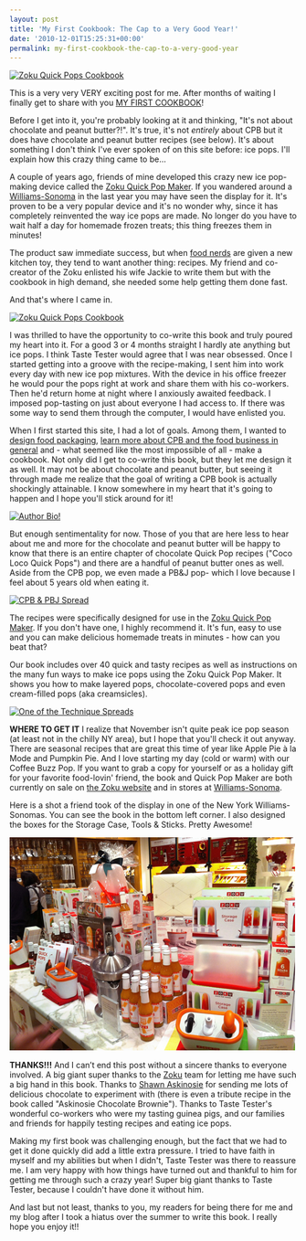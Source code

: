 ```yaml
---
layout: post
title: 'My First Cookbook: The Cap to a Very Good Year!'
date: '2010-12-01T15:25:31+00:00'
permalink: my-first-cookbook-the-cap-to-a-very-good-year
---
```

<a href="http://www.flickr.com/photos/kstar810/5224408520/" title="Zoku Quick Pops Cookbook by kstar810, on Flickr"><img src="http://farm6.static.flickr.com/5242/5224408520_ef3742a2e0.jpg" width="500" height="333" alt="Zoku Quick Pops Cookbook" /></a>

This is a very very VERY exciting post for me. After months of waiting I finally get to share with you <a href="http://www.zokuhome.com/products/zoku-quick-pops-recipe-book">MY FIRST COOKBOOK</a>!

Before I get into it, you're probably looking at it and thinking, "It's not about chocolate and peanut butter?!". It's true, it's not <em>entirely</em> about CPB but it does have chocolate and peanut butter recipes (see below). It's about something I don't think I've ever spoken of on this site before: ice pops. I'll explain how this crazy thing came to be...

A couple of years ago, friends of mine developed this crazy new ice pop-making device called the <a href="http://www.zokuhome.com/pages/products-quickpop-maker">Zoku Quick Pop Maker</a>. If you wandered around a <a href="http://www.williams-sonoma.com/">Williams-Sonoma</a> in the last year you may have seen the display for it. It's proven to be a very popular device and it's no wonder why, since it has completely reinvented the way ice pops are made. No longer do you have to wait half a day for homemade frozen treats; this thing freezes them in minutes!

The product saw immediate success, but when <a href="http://www.cpbgallery.com/2010/09/13/you-know-youre-a-food-nerd-when/">food nerds</a> are given a new kitchen toy, they tend to want another thing: recipes. My friend and co-creator of the Zoku enlisted his wife Jackie to write them but with the cookbook in high demand, she needed some help getting them done fast.

And that's where I came in.

<a href="http://www.flickr.com/photos/kstar810/5223810729/" title="Zoku Quick Pops Cookbook by kstar810, on Flickr"><img src="http://farm6.static.flickr.com/5006/5223810729_4e2d5a7ee5.jpg" width="500" height="333" alt="Zoku Quick Pops Cookbook" /></a>

I was thrilled to have the opportunity to co-write this book and truly poured my heart into it. For a good 3 or 4 months straight I hardly ate anything but ice pops. I think Taste Tester would agree that I was near obsessed. Once I started getting into a groove with the recipe-making, I sent him into work every day with new ice pop mixtures. With the device in his office freezer he would pour the pops right at work and share them with his co-workers. Then he'd return home at night where I anxiously awaited feedback. I imposed pop-tasting on just about everyone I had access to. If there was some way to send them through the computer, I would have enlisted you.

When I first started this site, I had a lot of goals. Among them, I wanted to <a href="http://www.kristinasacci.com/portfolio/print/askinosie-peppermint-bark-box/">design food packaging</a>, <a href="http://www.cpbgallery.com/2010/08/30/seeing-stars-and-cpb-at-the-fancy-food-show/">learn more about CPB and the food business in general</a> and - what seemed like the most impossible of all - make a cookbook. Not only did I get to co-write this book, but they let me design it as well. It may not be about chocolate and peanut butter, but seeing it through made me realize that the goal of writing a CPB book is actually shockingly attainable. I know somewhere in my heart that it's going to happen and I hope you'll stick around for it!

<a href="http://www.flickr.com/photos/kstar810/5223809647/" title="Author Bio! by kstar810, on Flickr"><img src="http://farm6.static.flickr.com/5245/5223809647_bef23c32b2.jpg" width="500" height="333" alt="Author Bio!" /></a>

But enough sentimentality for now. Those of you that are here less to hear about me and more for the chocolate and peanut butter will be happy to know that there is an entire chapter of chocolate Quick Pop recipes ("Coco Loco Quick Pops") and there are a handful of peanut butter ones as well. Aside from the CPB pop, we even made a PB&J pop- which I love because I feel about 5 years old when eating it. 

<a href="http://www.flickr.com/photos/kstar810/5223809973/" title="CPB &amp; PBJ Spread by kstar810, on Flickr"><img src="http://farm6.static.flickr.com/5006/5223809973_f39a5974f3.jpg" width="500" height="351" alt="CPB &amp; PBJ Spread" /></a>

The recipes were specifically designed for use in the <a href="http://www.zokuhome.com/pages/products-quickpop-maker">Zoku Quick Pop Maker</a>. If you don't have one, I highly recommend it. It's fun, easy to use and you can make delicious homemade treats in minutes - how can you beat that?

Our book includes over 40 quick and tasty recipes as well as instructions on the many fun ways to make ice pops using the Zoku Quick Pop Maker. It shows you how to make layered pops, chocolate-covered pops and even cream-filled pops (aka creamsicles).

<a href="http://www.flickr.com/photos/kstar810/5224408308/" title="One of the Technique Spreads by kstar810, on Flickr"><img src="http://farm5.static.flickr.com/4147/5224408308_01360006a7.jpg" width="500" height="325" alt="One of the Technique Spreads" /></a>

<strong>WHERE TO GET IT</strong>
I realize that November isn't quite peak ice pop season (at least not in the chilly NY area), but I hope that you'll check it out anyway. There are seasonal recipes that are great this time of year like Apple Pie à la Mode and Pumpkin Pie. And I love starting my day (cold or warm) with our Coffee Buzz Pop. If you want to grab a copy for yourself or as a holiday gift for your favorite food-lovin' friend, the book and Quick Pop Maker are both currently on sale on <a href="http://www.zokuhome.com/products/zoku-quick-pops-recipe-book">the Zoku website</a> and in stores at <a href="http://www.williams-sonoma.com/products/zoku-quick-pops-cookbook/?pkey=e%7Cquick%2Bpops%7C6%7Cbest%7C0%7C1%7C24%7C%7C2&cm_src=PRODUCTSEARCH||NoFacet-_-NoFacet-_-Feature_Recipe_Rule%7CCommon_Top_Wide_Rule-_-"> Williams-Sonoma</a>.

Here is a shot a friend took of the display in one of the New York Williams-Sonomas. You can see the book in the bottom left corner. I also designed the boxes for the Storage Case, Tools & Sticks. Pretty Awesome!

<a href="images/uploads/2010/12/williams_sonoma_zoku_display.jpg"><img src="images/uploads/2010/12/williams_sonoma_zoku_display.jpg" alt="" title="williams_sonoma_zoku_display" width="500" height="373" class="alignnone size-full wp-image-1118" /></a>

<strong>THANKS!!!</strong>
And I can’t end this post without a sincere thanks to everyone involved. A big giant super thanks to the <a href="http://www.zokuhome.com/">Zoku</a> team for letting me have such a big hand in this book. Thanks to <a href="http://www.askinosie.com/">Shawn Askinosie</a> for sending me lots of delicious chocolate to experiment with (there is even a tribute recipe in the book called "Askinosie Chocolate Brownie"). Thanks to Taste Tester's wonderful co-workers who were my tasting guinea pigs, and our families and friends for happily testing recipes and eating ice pops.

Making my first book was challenging enough, but the fact that we had to get it done quickly did add a little extra pressure. I tried to have faith in myself and my abilities but when I didn't, Taste Tester was there to reassure me. I am very happy with how things have turned out and thankful to him for getting me through such a crazy year! Super big giant thanks to Taste Tester, because I couldn't have done it without him.

And last but not least, thanks to you, my readers for being there for me and my blog after I took a hiatus over the summer to write this book. I really hope you enjoy it!!
